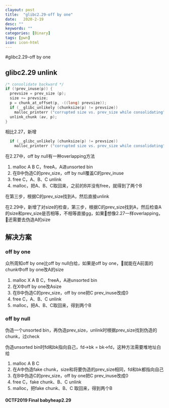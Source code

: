 ```yaml
---
clayout: post
title:  "glibc2.29-off by one"
date:   2020-2-19
desc: ""
keywords: ""
categories: [Binary]
tags: [pwn]
icon: icon-html
---
```


#glibc2.29-off by one

## glibc2.29 unlink

```c
/* consolidate backward */
if (!prev_inuse(p)) {
  prevsize = prev_size (p);
  size += prevsize;
  p = chunk_at_offset(p, -((long) prevsize));
  if (__glibc_unlikely (chunksize(p) != prevsize))
    malloc_printerr ("corrupted size vs. prev_size while consolidating");
  unlink_chunk (av, p);
}
```
相比2.27，新增

```c
  if (__glibc_unlikely (chunksize(p) != prevsize))
    malloc_printerr ("corrupted size vs. prev_size while consolidating");
```

在2.27中，off by null有一种overlapping方法

1. malloc A B C，freeA，A进unsorted bin
2. 在B中伪造C的prev_size，off by null覆盖C的prev_inuse
3. free C，A、B、C unlink
4. malloc，把A、B、C取回来，之前的B并没有free，就得到了两个B

在第三步，根据C的prev_size找到A，然后直接unlink

在2.29中，新增了对size的检查，第三步，根据C的prev_size找到A，然后检查A的size和prev_size是否相等，不相等直接gg，如果👴想像2.27一样overlapping，👴还需要去伪造A的size

## 解决方案

### off by one

众所周知off by one比off by null白给，如果是off by one，👴就能在A前面的chunk中off by one改A的size

1. malloc X A B C，freeA，A进unsorted bin
2. 在X中off by one改Asize
3. 在B中伪造C的prev_size，off by one把C prev_inuse改成0
4. free C，A、B、C unlink
5. malloc，把A、B、C取回来，得到两个B

### off by null

伪造一个unsorted bin，再伪造prev_size，unlink时根据prev_size找到伪造的chunk，过check

伪造unsorted bin时fd和bk指向自己，fd->bk = bk->fd，这种方法需要堆地址白给

1. malloc A B C
2. 在A中伪造fake chunk，size和将要伪造的prev_size相同，fd和bk都指向自己
3. 在B中伪造C的prev_size，off by one把C prev_inuse改成0
4. free C，fake chunk、B、C unlink
5. malloc，把fake chunk、B、C 取回来，得到两个B

#### 0CTF2019 Final babyheap2.29




